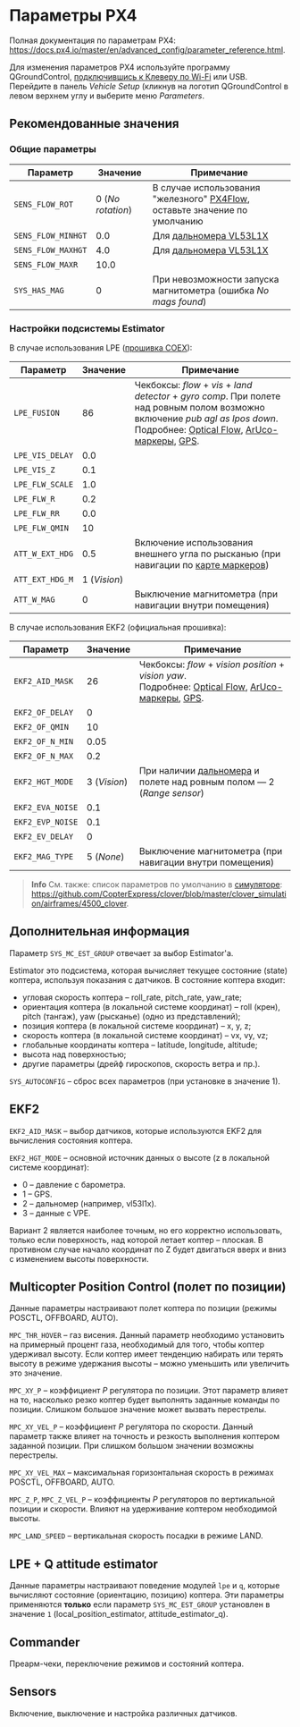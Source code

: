 # Параметры PX4

Полная документация по параметрам PX4: https://docs.px4.io/master/en/advanced_config/parameter_reference.html.

Для изменения параметров PX4 используйте программу QGroundControl, [подключившись к Клеверу по Wi-Fi](gcs_bridge.md) или USB. Перейдите в панель *Vehicle Setup* (кликнув на логотип QGroundControl в левом верхнем углу и выберите меню *Parameters*.

## Рекомендованные значения

### Общие параметры

|Параметр|Значение|Примечание|
|-|-|-|
|`SENS_FLOW_ROT`|0 (*No rotation*)|В случае использования "железного" [PX4Flow](px4flow.md), оставьте значение по умолчанию|
|`SENS_FLOW_MINHGT`|0.0|Для [дальномера VL53L1X](laser.md)|
|`SENS_FLOW_MAXHGT`|4.0|Для [дальномера VL53L1X](laser.md)|
|`SENS_FLOW_MAXR`|10.0||
|`SYS_HAS_MAG`|0|При невозможности запуска магнитометра (ошибка *No mags found*)|

### Настройки подсистемы Estimator

В случае использования LPE ([прошивка COEX](firmware.md)):

|Параметр|Значение|Примечание|
|-|-|-|
|`LPE_FUSION`|86|Чекбоксы: *flow* + *vis* + *land detector* + *gyro comp*. При полете над ровным полом возможно включение *pub agl as lpos down*. <br>Подробнее: [Optical Flow](optical_flow.md), [ArUco-маркеры](aruco_map.md), [GPS](gps.md).|
|`LPE_VIS_DELAY`|0.0||
|`LPE_VIS_Z`|0.1||
|`LPE_FLW_SCALE`|1.0||
|`LPE_FLW_R`|0.2||
|`LPE_FLW_RR`|0.0||
|`LPE_FLW_QMIN`|10||
|`ATT_W_EXT_HDG`|0.5|Включение использования внешнего угла по рысканью (при навигации по [карте маркеров](aruco_map.md))|
|`ATT_EXT_HDG_M`|1 (*Vision*)||
|`ATT_W_MAG`|0|Выключение магнитометра (при навигации внутри помещения)|

В случае использования EKF2 (официальная прошивка):

<!-- markdownlint-disable MD044 -->

|Параметр|Значение|Примечание|
|-|-|-|
|`EKF2_AID_MASK`|26|Чекбоксы: *flow* + *vision position* + *vision yaw*.<br>Подробнее: [Optical Flow](optical_flow.md), [ArUco-маркеры](aruco_map.md), [GPS](gps.md).|
|`EKF2_OF_DELAY`|0||
|`EKF2_OF_QMIN`|10||
|`EKF2_OF_N_MIN`|0.05||
|`EKF2_OF_N_MAX`|0.2||
|`EKF2_HGT_MODE`|3 (*Vision*)|При наличии [дальномера](laser.md) и полете над ровным полом — 2 (*Range sensor*)|
|`EKF2_EVA_NOISE`|0.1||
|`EKF2_EVP_NOISE`|0.1||
|`EKF2_EV_DELAY`|0||
|`EKF2_MAG_TYPE`|5 (*None*)|Выключение магнитометра (при навигации внутри помещения)|

<!-- markdownlint-enable MD031 -->

> **Info** См. также: список параметров по умолчанию в [симуляторе](simulation.md): https://github.com/CopterExpress/clover/blob/master/clover_simulation/airframes/4500_clover.

## Дополнительная информация

Параметр `SYS_MC_EST_GROUP` отвечает за выбор Estimator'а.

Estimator это подсистема, которая вычисляет текущее состояние (state) коптера, используя показания с датчиков. В состояние коптера входит:

* угловая скорость коптера – roll_rate, pitch_rate, yaw_rate;
* ориентация коптера (в локальной системе координат) – roll (крен), pitch (тангаж), yaw (рысканье) (одно из представлений);
* позиция коптера (в локальной системе координат) – x, y, z;
* скорость коптера (в локальной системе координат) – vx, vy, vz;
* глобальные координаты коптера – latitude, longitude, altitude;
* высота над поверхностью;
* другие параметры (дрейф гироскопов, скорость ветра и пр.).

`SYS_AUTOCONFIG` – сброс всех параметров (при установке в значение 1).

## EKF2

`EKF2_AID_MASK` – выбор датчиков, которые используются EKF2 для вычисления состояния коптера.

`EKF2_HGT_MODE` – основной источник данных о высоте (z в локальной системе координат):

* 0 – давление с барометра.
* 1 – GPS.
* 2 – дальномер (например, vl53l1x).
* 3 – данные с VPE.

Вариант 2 является наиболее точным, но его корректно использовать, только если поверхность, над которой летает коптер – плоская. В противном случае начало координат по Z будет двигаться вверх и вниз с изменением высоты поверхности.

## Multicopter Position Control (полет по позиции)

Данные параметры настраивают полет коптера по позиции (режимы POSCTL, OFFBOARD, AUTO).

`MPC_THR_HOVER` – газ висения. Данный параметр необходимо установить на примерный процент газа, необходимый для того, чтобы коптер удерживал высоту. Если коптер имеет тенденцию набирать или терять высоту в режиме удержания высоты – можно уменьшить или увеличить это значение.

`MPC_XY_P` – коэффициент *P* регулятора по позиции. Этот параметр влияет на то, насколько резко коптер будет выполнять заданные команды по позиции. Слишком большое значение может вызвать перестрелы.

`MPC_XY_VEL_P` – коэффициент *P* регулятора по скорости. Данный параметр также влияет на точность и резкость выполнения коптером заданной позиции. При слишком большом значении возможны перестрелы.

`MPC_XY_VEL_MAX` – максимальная горизонтальная скорость в режимах POSCTL, OFFBOARD, AUTO.

`MPC_Z_P`, `MPC_Z_VEL_P` – коэффициенты *P* регуляторов по вертикальной позиции и скорости. Влияют на удерживание коптером необходимой высоты.

`MPC_LAND_SPEED` – вертикальная скорость посадки в режиме LAND.

## LPE + Q attitude estimator

Данные параметры настраивают поведение модулей `lpe` и `q`, которые вычисляют состояние (ориентацию, позицию) коптера. Эти параметры применяются **только** если параметр `SYS_MC_EST_GROUP` установлен в значение `1` (local_position_estimator, attitude_estimator_q).

## Commander

Преарм-чеки, переключение режимов и состояний коптера.

## Sensors

Включение, выключение и настройка различных датчиков.
